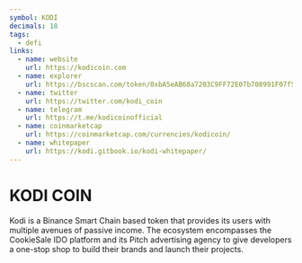 ```yaml
---
symbol: KODI
decimals: 18
tags:
  - defi
links:
  - name: website
    url: https://kodicoin.com
  - name: explorer
    url: https://bscscan.com/token/0xbA5eAB68a7203C9FF72E07b708991F07f55eF40E
  - name: twitter
    url: https://twitter.com/kodi_coin
  - name: telegram
    url: https://t.me/kodicoinofficial
  - name: coinmarketcap
    url: https://coinmarketcap.com/currencies/kodicoin/
  - name: whitepaper
    url: https://kodi.gitbook.io/kodi-whitepaper/
---
```


# KODI COIN

Kodi is a Binance Smart Chain based token that provides its users with multiple avenues of passive income. The ecosystem encompasses the CookieSale IDO platform and its Pitch advertising agency to give developers a one-stop shop to build their brands and launch their projects.
